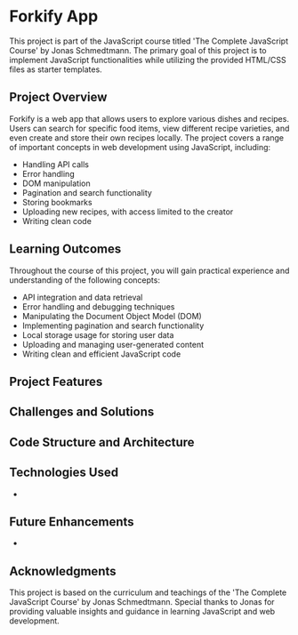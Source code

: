 # Forkify App

This project is part of the JavaScript course titled 'The Complete JavaScript Course' by Jonas Schmedtmann. The primary goal of this project is to implement JavaScript functionalities while utilizing the provided HTML/CSS files as starter templates.

## Project Overview

Forkify is a web app that allows users to explore various dishes and recipes. Users can search for specific food items, view different recipe varieties, and even create and store their own recipes locally. The project covers a range of important concepts in web development using JavaScript, including:

- Handling API calls
- Error handling
- DOM manipulation
- Pagination and search functionality
- Storing bookmarks
- Uploading new recipes, with access limited to the creator
- Writing clean code

## Learning Outcomes

Throughout the course of this project, you will gain practical experience and understanding of the following concepts:

- API integration and data retrieval
- Error handling and debugging techniques
- Manipulating the Document Object Model (DOM)
- Implementing pagination and search functionality
- Local storage usage for storing user data
- Uploading and managing user-generated content
- Writing clean and efficient JavaScript code

## Project Features


## Challenges and Solutions


## Code Structure and Architecture



## Technologies Used

- 

## Future Enhancements

- 

## Acknowledgments

This project is based on the curriculum and teachings of the 'The Complete JavaScript Course' by Jonas Schmedtmann. Special thanks to Jonas for providing valuable insights and guidance in learning JavaScript and web development.

